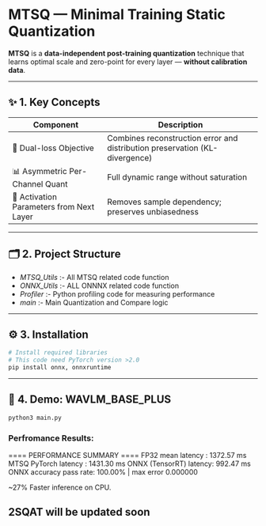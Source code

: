# MTSQ — Minimal Training Static Quantization

**MTSQ** is a **data-independent post-training quantization** technique that learns optimal scale and zero-point for every layer — **without calibration data**.

---

## ✨ 1. Key Concepts

| Component                            | Description                                                                 |
|-------------------------------------|-----------------------------------------------------------------------------|
| 🧪 Dual-loss Objective               | Combines reconstruction error and distribution preservation (KL-divergence) |
| 📊 Asymmetric Per-Channel Quant     | Full dynamic range without saturation                                      |
| 🔗 Activation Parameters from Next Layer | Removes sample dependency; preserves unbiasedness                     |

---

## 🗂 2. Project Structure

- *MTSQ_Utils* :- All MTSQ related code function
- *ONNX_Utils* :- ALL ONNNX related code function
- *Profiler* :- Python profiling code for measuring performance
- *main* :- Main Quantization and Compare logic
---

## ⚙️ 3. Installation
```bash
# Install required libraries
# This code need PyTorch version >2.0
pip install onnx, onnxruntime
```
---
## 📘 4. Demo: WAVLM_BASE_PLUS

```bash
python3 main.py
```

### Perfromance Results:
==== PERFORMANCE SUMMARY ====
FP32 mean latency      : 1372.57 ms
MTSQ PyTorch latency   : 1431.30 ms
ONNX (TensorRT) latency: 992.47 ms
ONNX accuracy pass rate: 100.00% | max error 0.000000

~27% Faster inference on CPU.

## 2SQAT will be updated soon
